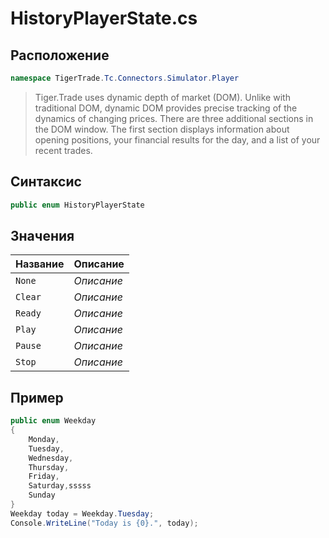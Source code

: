
# HistoryPlayerState.cs
## Расположение
```csharp
namespace TigerTrade.Tc.Connectors.Simulator.Player
```



> Tiger.Trade uses dynamic depth of market (DOM). Unlike with traditional DOM, dynamic DOM provides precise tracking of the dynamics of changing prices. There are three additional sections in the DOM window. The first section displays information about opening positions, your financial results for the day, and a list of your recent trades.

## Синтаксис
```csharp
public enum HistoryPlayerState
```


## Значения
| Название | Описание |
| --- | --- |
| `None` | *Описание* |
| `Clear` | *Описание* |
| `Ready` | *Описание* |
| `Play` | *Описание* |
| `Pause` | *Описание* |
| `Stop` | *Описание* |


## Пример
```csharp
public enum Weekday
{
    Monday,
    Tuesday,
    Wednesday,
    Thursday,
    Friday,
    Saturday,sssss
    Sunday
}
Weekday today = Weekday.Tuesday;
Console.WriteLine("Today is {0}.", today);
```

